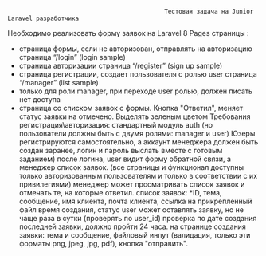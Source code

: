                                                 Тестовая задача на Junior Laravel разработчика
                                                
Необходимо реализовать форму заявок на Laravel 8
Pages страницы :
- страница формы, если не авторизован, отправлять на авторизацию
страница “/login” (login sample)
- страница авторизации
страница “/register” (sign up sample)
- страница регистрации, создает пользователя с ролью user
страница “/manager” (list sample)
- только для роли manager, при переходе user ролью, должен писать нет доступа
- страница со списком заявок с формы. Кнопка "Ответил", меняет статус заявки на отмечено. Выделять зеленым цветом
Требования
регистрация\авторизация: стандартный модуль auth (но пользователи должны быть с двумя ролями: manager и user)
Юзеры регистрируются самостоятельно, а аккаунт менеджера должен быть создан заранее, логин и пароль выслать вместе с готовым заданием)
после логина, user видит форму обратной связи, а менеджер список заявок. (все страницы и функционал доступны только авторизованным пользователям и только в соответствии с их привилегиями)
менеджер может просматривать список заявок и отмечать те, на которые ответил.
список заявок:
*ID, тема, сообщение, имя клиента, почта клиента, ссылка на прикрепленный файл время создания, статус
user может оставлять заявку, но не чаще раза в сутки (проверять по user_id)
проверка по дате создания последней заявки, должно пройти 24 часа.
на странице создания заявки: тема и сообщение, файловый инпут (валидация, только эти форматы png, jpeg, jpg, pdf),  кнопка "отправить".
